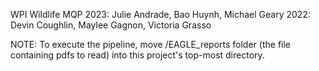 WPI Wildlife MQP
2023: Julie Andrade, Bao Huynh, Michael Geary
2022: Devin Coughlin, Maylee Gagnon, Victoria Grasso

NOTE: To execute the pipeline, move /EAGLE_reports folder (the file containing pdfs to read) into this project's top-most directory.